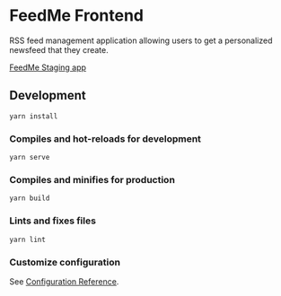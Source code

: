 # FeedMe Frontend

RSS feed management application allowing users to get a personalized newsfeed that they create.

[FeedMe Staging app](https://feed-me-staging.netlify.app/)

## Development

```
yarn install
```

### Compiles and hot-reloads for development

```
yarn serve
```

### Compiles and minifies for production

```
yarn build
```

### Lints and fixes files

```
yarn lint
```

### Customize configuration

See [Configuration Reference](https://cli.vuejs.org/config/).
